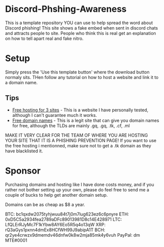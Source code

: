 # Discord-Phshing-Awareness
This is a template repository YOU can use to help spread the word about Discord phishing! This site shows a fake embed when sent in discord chats and attracts people to site. People who think this is real get an explanation on how to tell apart real and fake nitro.

# Setup
Simply press the 'Use this template button' where the download button normaly sits.
THen follow any tutorial on how to host a website and link it to a domain name.

## Tips
- [Free hosting for 3 sites](https://cpmlink.net/tqVvAQ) - This is a website I have personally tested, although I can't guarantee much it works.
- [Free domain names](https://cpmlink.net/t6VvAQ) - This is a legit site that can give you domain names for free, although the TLDs are mainly .gq, .gq, .tk, .cf, .ml

MAKE IT VERY CLEAR FOR THE TEAM OF WHERE YOU ARE HOSTING YOUR SITE THAT IT IS A PHISHING PREVENTION PAGE!
If you want to use the free hosting i mentionned, make sure not to get a .tk domain as they have blacklisted it.

# Sponsor
Purchasing domains and hosting like I have done costs money, and if you rather not bother setting up your own, please do feel free to send me a couple of bucks to help get another domain setup.

Domains can be as cheap as $8 a year.

BTC: bc1qxdw2075tyhjwuu84t7j0m7lug623ez6c6pnyre
ETH: 0xD5C5a2934fea2789aDFc89013981D8c14E428971
LTC: LfQLErRJyMc7F1kYbw8AY6Eo5R5q4o13qW
XRP: rQ3aGys1pxnn4dmEx8HCfWH99J9abipA1T
BCH: qr2ye4crwzx9dmemdv46dnfw0k8w2mja85mk4y6vuh
PayPal: dm MTE#0001
